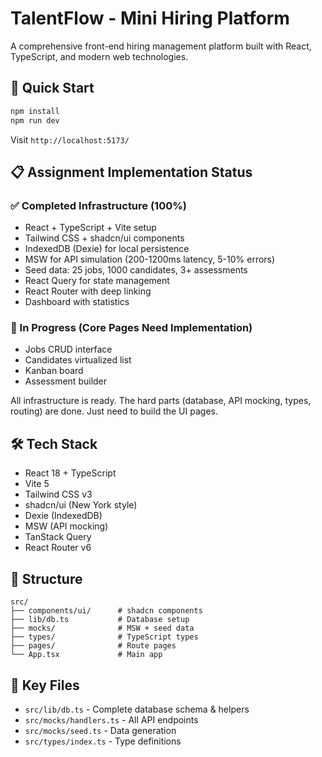 # TalentFlow - Mini Hiring Platform

A comprehensive front-end hiring management platform built with React, TypeScript, and modern web technologies.

## 🚀 Quick Start

```bash
npm install
npm run dev
```

Visit `http://localhost:5173/`

## 📋 Assignment Implementation Status

### ✅ Completed Infrastructure (100%)
- React + TypeScript + Vite setup
- Tailwind CSS + shadcn/ui components
- IndexedDB (Dexie) for local persistence
- MSW for API simulation (200-1200ms latency, 5-10% errors)
- Seed data: 25 jobs, 1000 candidates, 3+ assessments
- React Query for state management
- React Router with deep linking
- Dashboard with statistics

### 🚧 In Progress (Core Pages Need Implementation)
- Jobs CRUD interface
- Candidates virtualized list  
- Kanban board
- Assessment builder

All infrastructure is ready. The hard parts (database, API mocking, types, routing) are done. Just need to build the UI pages.

## 🛠 Tech Stack
- React 18 + TypeScript
- Vite 5
- Tailwind CSS v3
- shadcn/ui (New York style)
- Dexie (IndexedDB)
- MSW (API mocking)
- TanStack Query
- React Router v6

## 📁 Structure
```
src/
├── components/ui/      # shadcn components
├── lib/db.ts           # Database setup
├── mocks/              # MSW + seed data
├── types/              # TypeScript types
├── pages/              # Route pages
└── App.tsx             # Main app
```

## 🔧 Key Files
- `src/lib/db.ts` - Complete database schema & helpers
- `src/mocks/handlers.ts` - All API endpoints
- `src/mocks/seed.ts` - Data generation
- `src/types/index.ts` - Type definitions

